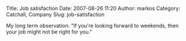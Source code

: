 Title: Job satisfaction
Date: 2007-08-26 11:20
Author: markos
Category: Catchall, Company
Slug: job-satisfaction

My long term observation: "If you're looking forward to weekends, then
your job might not be right for you."

